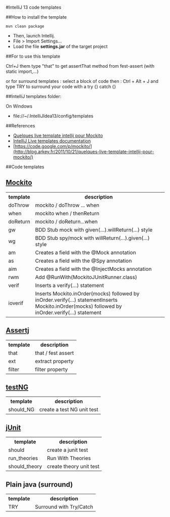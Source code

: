 #IntelliJ 13 code templates


##How to install the template

    mvn clean package

 * Then, launch Intellij.
 * File > Import Settings...
 * Load the file **settings.jar** of the target project

##For to use this template

Ctrl+J them type "that" to get assertThat method from fest-assert (with static import,...)

or for surround templates :
select a block of code then : Ctrl + Alt + J and type TRY to surround your code with a try {} catch {}


##IntelliJ templates folder:

On Windows

 * file://~/.IntelliJIdea13/config/templates

##References

* [Quelques live template intellij pour Mockito](http://blog.arkey.fr/2011/10/21/quelques-live-template-intellij-pour-mockito/)
* [IntelliJ Live templates documentation](http://www.jetbrains.com/idea/webhelp/live-templates.html)
* [https://code.google.com/p/mockito/](http://blog.arkey.fr/2011/10/21/quelques-live-template-intellij-pour-mockito/)

##Code templates


[Mockito](https://code.google.com/p/mockito/)
-----
<table>
	<tr>
		<th>template</th>
		<th>description</th>
	</tr>
	<tr>
		<td>doThrow</td><td>mockito / doThrow ...  when</td>
	</tr>
	<tr>
		<td>when</td><td>mockito when / thenReturn</td>
	</tr>
	<tr>
		<td>doReturn</td><td>mockito / doReturn...when</td>
	</tr>
	<tr>
		<td>gw</td><td>BDD Stub mock with given(…).willReturn(…) style</td>
	</tr>
	<tr>
		<td>wg</td><td>BDD Stub spy/mock with willReturn(…).given(…) style</td>
	</tr>
	<tr>
		<td>am</td><td>Creates a field with the @Mock annotation</td>
	</tr>
	<tr>
		<td>as</td><td>Creates a field with the @Spy annotation</td>
	</tr>
	<tr>
		<td>aim</td><td>Creates a field with the @InjectMocks annotation</td>
	</tr>
	<tr>
		<td>rwm</td><td>Add @RunWith(MockitoJUnitRunner.class)</td>
	</tr>
	<tr>
		<td>verif</td><td>Inserts a verify(…) statement</td>
	</tr>
	<tr>
		<td>ioverif</td><td>Inserts Mockito.inOrder(mocks) followed by inOrder.verify(…) statementInserts Mockito.inOrder(mocks) followed by inOrder.verify(…) statement</td>
	</tr>
</table>

[Assertj](https://github.com/joel-costigliola/assertj-core)
-----
<table>
	<tr>
		<th>template</th>
		<th>description</th>
	</tr>
	<tr>
		<td>that</td><td>that / fest assert</td>
	</tr>
	<tr>
		<td>ext</td><td>extract property</td>
	</tr>
	<tr>
		<td>filter</td><td>filter property</td>
	</tr>
</table>

[testNG](http://testng.org/doc/index.html)
----
<table>
	<tr>
		<th>template</th>
		<th>description</th>
	</tr>
	<tr>
		<td>should_NG</td><td>create a test NG unit test</td>
	</tr>
</table>

[jUnit](http://junit.org/)
-----
<table>
	<tr>
		<th>template</th>
		<th>description</th>
	</tr>
	<tr>
		<td>should</td><td>create a junit test</td>
	</tr>
	<tr>
		<td>run_theories</td><td>Run With Theories</td>
	</tr>
	<tr>
		<td>should_theory</td><td>create theory unit test</td>
	</tr>
</table>

**Plain java (surround)**
----
<table>
	<tr>
		<th>template</th>
		<th>description</th>
	</tr>
	<tr>
		<td>TRY</td><td>Surround with Try/Catch</td>
	</tr>
</table>
